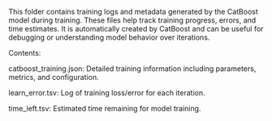This folder contains training logs and metadata generated by the CatBoost model during training. These files help track training progress, errors, and time estimates. It is automatically created by CatBoost and can be useful for debugging or understanding model behavior over iterations.

Contents:

catboost_training.json: Detailed training information including parameters, metrics, and configuration.

learn_error.tsv: Log of training loss/error for each iteration.

time_left.tsv: Estimated time remaining for model training.
